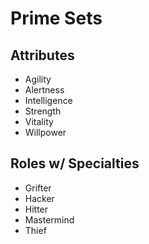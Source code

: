 # Prime Sets
## Attributes
- Agility
- Alertness
- Intelligence
- Strength
- Vitality
- Willpower
## Roles w/ Specialties
- Grifter
- Hacker
- Hitter
- Mastermind
- Thief
